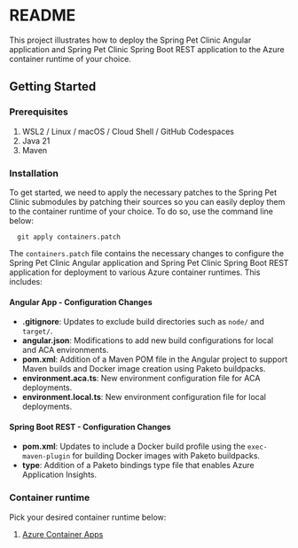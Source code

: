 # README

This project illustrates how to deploy the Spring Pet Clinic Angular application
and Spring Pet Clinic Spring Boot REST application to the Azure container runtime
of your choice.

## Getting Started

### Prerequisites

1. WSL2 / Linux / macOS / Cloud Shell / GitHub Codespaces
1. Java 21
1. Maven

### Installation

To get started, we need to apply the necessary patches to the Spring Pet Clinic 
submodules by patching their sources so you can easily deploy them to the container
runtime of your choice. To do so, use the command line below:

```shell
  git apply containers.patch
```

The `containers.patch` file contains the necessary changes to configure the Spring Pet Clinic Angular application and Spring Pet Clinic Spring Boot REST application for deployment to various Azure container runtimes. This includes:

#### Angular App - Configuration Changes

- **.gitignore**: Updates to exclude build directories such as `node/` and `target/`.
- **angular.json**: Modifications to add new build configurations for local and ACA environments.
- **pom.xml**: Addition of a Maven POM file in the Angular project to support Maven builds and Docker image creation using Paketo buildpacks.
- **environment.aca.ts**: New environment configuration file for ACA deployments.
- **environment.local.ts**: New environment configuration file for local deployments.

#### Spring Boot REST - Configuration Changes

- **pom.xml**: Updates to include a Docker build profile using the `exec-maven-plugin` for building Docker images with Paketo buildpacks.
- **type**: Addition of a Paketo bindings type file that enables Azure Application Insights.

### Container runtime

Pick your desired container runtime below:

1. [Azure Container Apps](ACA.md)
